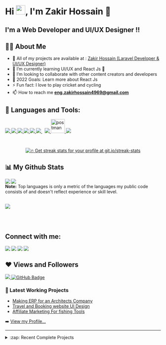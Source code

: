 # Hi <img src="https://raw.githubusercontent.com/MartinHeinz/MartinHeinz/master/wave.gif" width="30px">, I'm Zakir Hossain 👋 


## I'm a Web Developer and UI/UX Designer !!

## 🙋‍♂️ About Me

- 🔭 All of my projects are available at : <a href="https://reactjs.org/" target="_blank"> Zakir Hossain (Laravel Developer & UI/UX Designer)</a>
- 🌱 I’m currently learning UI/UX and React Js 🤣
- 👯 I’m looking to collaborate with other content creators and developers
- 🥅 2022 Goals: Learn more about React Js
- ⚡ Fun fact: I love to play cricket and cycling
- 📫 How to reach me **eng.zakirhossain4969@gmail.com**


## 🚀 Languages and Tools:

<p align="left"> 
    <a href="https://reactjs.org/" target="_blank"> <img src="https://img.icons8.com/color/48/000000/react-native.png"/> </a>    
    <a href="https://developer.mozilla.org/en-US/docs/Web/JavaScript" target="_blank"> <img src="https://img.icons8.com/color/48/000000/javascript.png"/> </a> 
    <a href="https://www.w3.org/html/" target="_blank"> <img src="https://img.icons8.com/color/48/000000/html-5.png"/> </a> 
    <a href="https://www.w3schools.com/css/" target="_blank"> <img src="https://img.icons8.com/color/48/000000/css3.png"/> </a> 
    <a href="https://getbootstrap.com" target="_blank"> <img src="https://img.icons8.com/color/48/000000/bootstrap.png"/> </a>    
    <a style="padding-right:8px;" href="https://www.mysql.com/" target="_blank"> <img src="https://img.icons8.com/fluent/50/000000/mysql-logo.png"/> </a>
    <a href="https://firebase.google.com/" target="_blank"> <img src="https://img.icons8.com/color/48/000000/firebase.png"/> </a> 
    <a href="https://postman.com" target="_blank"> <img src="https://www.vectorlogo.zone/logos/getpostman/getpostman-icon.svg" alt="postman" width="45" height="45"/>
    <a href="https://git-scm.com/" target="_blank"> <img src="https://img.icons8.com/color/48/000000/git.png"/> </a>       
</p>
<br />

<p align="center">
    <a href="https://github.com/EngZakirHossain/github-readme-streak-stats">
        <img title="🔥 Get streak stats for your profile at git.io/streak-stats" src="https://github-readme-streak-stats.herokuapp.com/?user=EngZakirHossain&theme=black-ice&hide_border=true&stroke=0000&background=060A0CD0"/>
    </a>
</p>

## 📊 My Github Stats

  <img align="left"  src="https://github-readme-stats.vercel.app/api?username=EngZakirHossain&show_icons=true&hide_border=false&title_color=ff652f&icon_color=FFE400&bg_color=09131B&text_color=ffffff&border_color=0c1a25" />
  <img  src="https://github-readme-stats.vercel.app/api/top-langs/?username=EngZakirHossain&langs_count=8&count_private=true&layout=compact&theme=react&hide_border=true&bg_color=09131B" />
  <br/>
  <b>Note:</b> Top languages is only a metric of the languages my public code consists of and doesn't reflect experience or skill level.

<br/>
<br/>

<a href="https://github.com/EngZakirHossain/github-readme-activity-graph"><img src="https://activity-graph.herokuapp.com/graph?username=EngZakirHossain&bg_color=0D1117&color=5BCDEC&line=5BCDEC&point=FFFFFF&hide_border=true" /></a>

<br/>
<br/>

## Connect with me:
<p align="left">

<a href = "https://mrzakir.com"><img src="https://img.icons8.com/fluent/48/000000/web.png"/></a>
<a href = "https://www.linkedin.com/in/zakirhossain4969/"><img src="https://img.icons8.com/fluent/48/000000/linkedin.png"/></a>
<a href = "https://twitter.com/Zakir4969"><img src="https://img.icons8.com/fluent/48/000000/twitter.png"/></a>
<a href = "https://www.behance.net/zakirhossain4969"><img src="https://img.icons8.com/fluent/48/000000/behance.png"/></a>

</p>

## ❤ Views and Followers
<a href="https://github.com/Meghna-DAS/github-profile-views-counter">
    <img src="https://komarev.com/ghpvc/?username=EngZakirHossain">
</a>
<a href="https://github.com/EngZakirHossain?tab=followers"><img src="https://img.shields.io/github/followers/EngZakirHossain?label=Followers&style=social" alt="GitHub Badge"></a>


### 📕 Latest Working Projects

<!-- Working-POST-LIST:START -->
- [Making ERP for an Architects Company](https://trimatric.com)
- [Travel and Booking website UI Design](https://www.behance.net/zakirhossain4969)
- [Affiliate Marketing For fishing Tools ](https://www.fishingtackleboxs.com)
<!-- Working-POST-LIST:END -->

➡️ [View my Profile...](https://mrzakir.com)

---

<details>
  <summary>:zap: Recent Complete Projects</summary>
  
<!--START_SECTION:activity-->
1. ➡️ Trimatric Architects & Engineers (https://trimatric.com)
2. ➡️ Trimatric Design Studio (https://trimatric.studio)
3. ➡️ Future Bangladesh (https://futurebangladesh.org)
4. ➡️ Madcafe (https://madchefe.empyrealit.com)
5. ➡️ Satez Ecommerce (https://www.satez.com.bd)
<!--END_SECTION:activity-->

</details>


